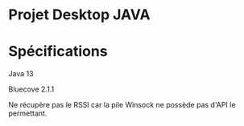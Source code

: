 # Projet Desktop JAVA 

# Spécifications

Java 13

Bluecove 2.1.1

Ne récupère pas le RSSI car la pile Winsock ne possède pas d'API le permettant. 
